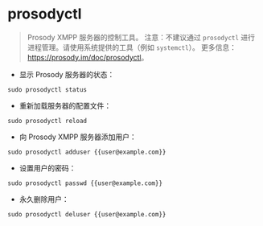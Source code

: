 # prosodyctl

> Prosody XMPP 服务器的控制工具。
> 注意：不建议通过 `prosodyctl` 进行进程管理。请使用系统提供的工具（例如 `systemctl`）。
> 更多信息：<https://prosody.im/doc/prosodyctl>。

- 显示 Prosody 服务器的状态：

`sudo prosodyctl status`

- 重新加载服务器的配置文件：

`sudo prosodyctl reload`

- 向 Prosody XMPP 服务器添加用户：

`sudo prosodyctl adduser {{user@example.com}}`

- 设置用户的密码：

`sudo prosodyctl passwd {{user@example.com}}`

- 永久删除用户：

`sudo prosodyctl deluser {{user@example.com}}`